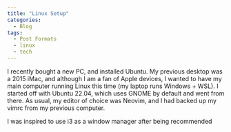 ```yaml
---
title: "Linux Setup"
categories:
  - Blog
tags:
  - Post Formats
  - linux
  - tech
---
```


I recently bought a new PC, and installed Ubuntu. My previous desktop was a 2015 iMac, and although I am a fan of Apple devices, I wanted to have my main computer running Linux this time (my laptop runs Windows + WSL). I started off with Ubuntu 22.04, which uses GNOME by default and went from there. As usual, my editor of choice was Neovim, and I had backed up my vimrc from my previous computer. 

I was inspired to use i3 as a window manager after being recommended 
